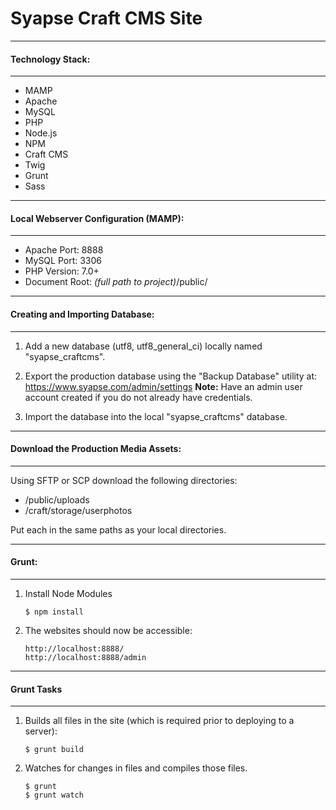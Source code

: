 # Syapse Craft CMS Site

---------------
#### Technology Stack:
---------------

 - MAMP
 - Apache
 - MySQL
 - PHP
 - Node.js
 - NPM
 - Craft CMS
 - Twig
 - Grunt
 - Sass
 
---------------
#### Local Webserver Configuration (MAMP):
---------------

 - Apache Port: 8888
 - MySQL Port: 3306
 - PHP Version: 7.0+
 - Document Root: *(full path to project)*/public/
 
---------------
#### Creating and Importing Database:
---------------

1. Add a new database (utf8, utf8_general_ci) locally named "syapse_craftcms".
    
2. Export the production database using the "Backup Database" utility at:
https://www.syapse.com/admin/settings
**Note:** Have an admin user account created if you do not already have credentials.

3. Import the database into the local "syapse_craftcms" database.
 
---------------
#### Download the Production Media Assets:
---------------

Using SFTP or SCP download the following directories:

- /public/uploads
- /craft/storage/userphotos

Put each in the same paths as your local directories.
 
---------------
#### Grunt:
---------------

1. Install Node Modules

    ```
    $ npm install
    ```
    
2. The websites should now be accessible:

    ```
    http://localhost:8888/
    http://localhost:8888/admin
    ```
 
---------------
#### Grunt Tasks
---------------

1. Builds all files in the site (which is required prior to deploying to a server):

    ```
    $ grunt build
    ```

2. Watches for changes in files and compiles those files.
    
    ```
    $ grunt
    $ grunt watch
    ```
